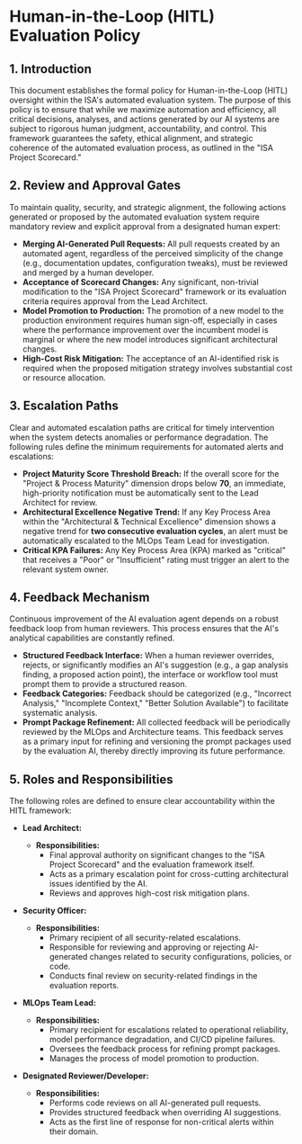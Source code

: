 # Human-in-the-Loop (HITL) Evaluation Policy

## 1. Introduction

This document establishes the formal policy for Human-in-the-Loop (HITL) oversight within the ISA's automated evaluation system. The purpose of this policy is to ensure that while we maximize automation and efficiency, all critical decisions, analyses, and actions generated by our AI systems are subject to rigorous human judgment, accountability, and control. This framework guarantees the safety, ethical alignment, and strategic coherence of the automated evaluation process, as outlined in the "ISA Project Scorecard."

## 2. Review and Approval Gates

To maintain quality, security, and strategic alignment, the following actions generated or proposed by the automated evaluation system require mandatory review and explicit approval from a designated human expert:

*   **Merging AI-Generated Pull Requests:** All pull requests created by an automated agent, regardless of the perceived simplicity of the change (e.g., documentation updates, configuration tweaks), must be reviewed and merged by a human developer.
*   **Acceptance of Scorecard Changes:** Any significant, non-trivial modification to the "ISA Project Scorecard" framework or its evaluation criteria requires approval from the Lead Architect.
*   **Model Promotion to Production:** The promotion of a new model to the production environment requires human sign-off, especially in cases where the performance improvement over the incumbent model is marginal or where the new model introduces significant architectural changes.
*   **High-Cost Risk Mitigation:** The acceptance of an AI-identified risk is required when the proposed mitigation strategy involves substantial cost or resource allocation.

## 3. Escalation Paths

Clear and automated escalation paths are critical for timely intervention when the system detects anomalies or performance degradation. The following rules define the minimum requirements for automated alerts and escalations:

*   **Project Maturity Score Threshold Breach:** If the overall score for the "Project & Process Maturity" dimension drops below **70**, an immediate, high-priority notification must be automatically sent to the Lead Architect for review.
*   **Architectural Excellence Negative Trend:** If any Key Process Area within the "Architectural & Technical Excellence" dimension shows a negative trend for **two consecutive evaluation cycles**, an alert must be automatically escalated to the MLOps Team Lead for investigation.
*   **Critical KPA Failures:** Any Key Process Area (KPA) marked as "critical" that receives a "Poor" or "Insufficient" rating must trigger an alert to the relevant system owner.

## 4. Feedback Mechanism

Continuous improvement of the AI evaluation agent depends on a robust feedback loop from human reviewers. This process ensures that the AI's analytical capabilities are constantly refined.

*   **Structured Feedback Interface:** When a human reviewer overrides, rejects, or significantly modifies an AI's suggestion (e.g., a gap analysis finding, a proposed action point), the interface or workflow tool must prompt them to provide a structured reason.
*   **Feedback Categories:** Feedback should be categorized (e.g., "Incorrect Analysis," "Incomplete Context," "Better Solution Available") to facilitate systematic analysis.
*   **Prompt Package Refinement:** All collected feedback will be periodically reviewed by the MLOps and Architecture teams. This feedback serves as a primary input for refining and versioning the prompt packages used by the evaluation AI, thereby directly improving its future performance.

## 5. Roles and Responsibilities

The following roles are defined to ensure clear accountability within the HITL framework:

*   **Lead Architect:**
    *   **Responsibilities:**
        *   Final approval authority on significant changes to the "ISA Project Scorecard" and the evaluation framework itself.
        *   Acts as a primary escalation point for cross-cutting architectural issues identified by the AI.
        *   Reviews and approves high-cost risk mitigation plans.

*   **Security Officer:**
    *   **Responsibilities:**
        *   Primary recipient of all security-related escalations.
        *   Responsible for reviewing and approving or rejecting AI-generated changes related to security configurations, policies, or code.
        *   Conducts final review on security-related findings in the evaluation reports.

*   **MLOps Team Lead:**
    *   **Responsibilities:**
        *   Primary recipient for escalations related to operational reliability, model performance degradation, and CI/CD pipeline failures.
        *   Oversees the feedback process for refining prompt packages.
        *   Manages the process of model promotion to production.

*   **Designated Reviewer/Developer:**
    *   **Responsibilities:**
        *   Performs code reviews on all AI-generated pull requests.
        *   Provides structured feedback when overriding AI suggestions.
        *   Acts as the first line of response for non-critical alerts within their domain.